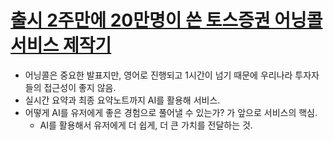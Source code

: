# [출시 2주만에 20만명이 쓴 토스증권 어닝콜 서비스 제작기](https://toss.tech/article/toss-securities-earnings-call)

- 어닝콜은 중요한 발표지만, 영어로 진행되고 1시간이 넘기 때문에 우리나라 투자자들의 접근성이 좋지 않음.
- 실시간 요약과 최종 요약노트까지 AI를 활용해 서비스.
- 어떻게 AI를 유저에게 좋은 경험으로 풀어낼 수 있는가? 가 앞으로 서비스의 핵심.
  - AI를 활용해서 유저에게 더 쉽게, 더 큰 가치를 전달하는 것.